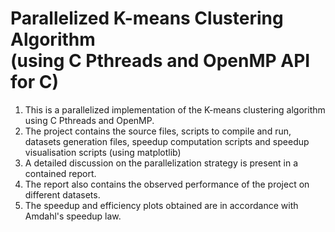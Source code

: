 # Parallelized K-means Clustering Algorithm <br>(using C Pthreads and OpenMP API for C)
1. This is a parallelized implementation of the K-means clustering algorithm using C Pthreads and OpenMP. <br>
2. The project contains the source files, scripts to compile and run, datasets generation files, speedup computation scripts and speedup visualisation scripts (using matplotlib) <br>
3. A detailed discussion on the parallelization strategy is present in a contained report.<br>
4. The report also contains the observed performance of the project on different datasets.<br>
5. The speedup and efficiency plots obtained are in accordance with Amdahl's speedup law. 

